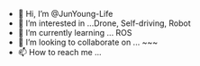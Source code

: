 - 👋 Hi, I’m @JunYoung-Life
- 👀 I’m interested in ...Drone, Self-driving, Robot
- 🌱 I’m currently learning ... ROS
- 💞️ I’m looking to collaborate on ... ~~~
- 📫 How to reach me ... 

<!---
JunYoung-Life/JunYoung-Life is a ✨ special ✨ repository because its `README.md` (this file) appears on your GitHub profile.
You can click the Preview link to take a look at your changes.
--->
